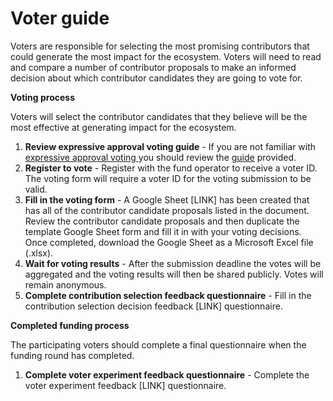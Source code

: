 # Voter guide

Voters are responsible for selecting the most promising contributors that could generate the most impact for the ecosystem. Voters will need to read and compare a number of contributor proposals to make an informed decision about which contributor candidates they are going to vote for.



**Voting process**

Voters will select the contributor candidates that they believe will be the most effective at generating impact for the ecosystem.

1. **Review expressive approval voting guide** - If you are not familiar with [expressive approval voting ](expressive-approval-voting-guide.md)you should review the [guide](expressive-approval-voting-guide.md) provided.
2. **Register to vote** - Register with the fund operator to receive a voter ID. The voting form will require a voter ID for the voting submission to be valid.
3. **Fill in the voting form** - A Google Sheet \[LINK] has been created that has all of the contributor candidate proposals listed in the document. Review the contributor candidate proposals and then duplicate the template Google Sheet form and fill it in with your voting decisions. Once completed, download the Google Sheet as a Microsoft Excel file (.xlsx).
4. **Wait for voting results** - After the submission deadline the votes will be aggregated and the voting results will then be shared publicly. Votes will remain anonymous.
5. **Complete contribution selection feedback questionnaire** - Fill in the contribution selection decision feedback \[LINK] questionnaire.



**Completed funding process**

The participating voters should complete a final questionnaire when the funding round has completed.

1. **Complete voter experiment feedback questionnaire** - Complete the voter experiment feedback \[LINK] questionnaire.
